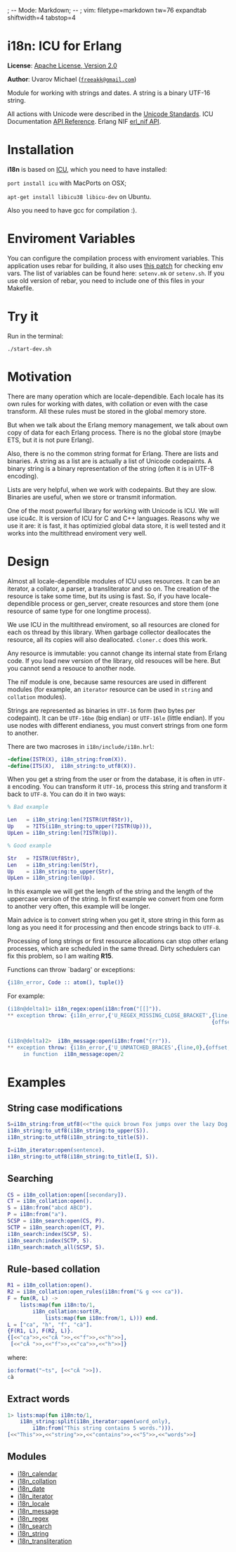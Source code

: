 ; -- Mode: Markdown; -- ; vim: filetype=markdown tw=76 expandtab shiftwidth=4 tabstop=4


i18n: ICU for Erlang
====================

__License__: [Apache License, Version 2.0](http://www.apache.org/licenses/LICENSE-2.0.html)

__Author__: Uvarov Michael ([`freeakk@gmail.com`](mailto:freeakk@gmail.com))


Module for working with strings and dates.
A string is a binary UTF-16 string.


All actions with Unicode were described in the [Unicode Standards](http://www.unicode.org/reports/).
ICU Documentation [API Reference](http://icu-project.org/apiref/icu4c/).
Erlang NIF [erl_nif API](http://www.erlang.org/doc/man/erl_nif.html).




Installation
============

__i18n__ is based on [ICU](http://icu-project.org/), which you need to have
installed:

`port install icu` with MacPorts on OSX;

`apt-get install libicu38 libicu-dev` on Ubuntu.

Also you need to have gcc for compilation :).



Enviroment Variables
====================

You can configure the compilation process with enviroment variables.
This application uses rebar for building, it also uses 
[this patch](https://github.com/basho/rebar/pull/129) for checking env vars.
The list of variables can be found here: `setenv.mk` or `setenv.sh`. 
If you use old version of rebar, you need to include one of this files in your
Makefile.



Try it
======

Run in the terminal:

```
./start-dev.sh
```




Motivation
==========

There are many operation which are locale-dependible. Each locale has its
own rules for working with dates, with collation or even with the case
transform. All these rules must be stored in the global memory store.

But when we talk about the Erlang memory management, we talk about own
copy of data for each Erlang process. There is no the global store (maybe
ETS, but it is not pure Erlang).

Also, there is no the common string format for Erlang. There are lists and
binaries. A string as a list are is actually a list of Unicode codepaints. 
A binary string is a binary representation of the string (often it is in
UTF-8 encoding).

Lists are very helpful, when we work with codepaints. But they are slow.
Binaries are useful, when we store or transmit information.

One of the most powerful library for working with Unicode is ICU. We will
use icu4c. It is version of ICU for C and C++ languages. Reasons why we use
it are: it is fast, it has optimizied global data store, it is well tested
and it works into the multithread enviroment very well.



Design
======


Almost all locale-dependible modules of ICU uses resources. It can be an
iterator, a collator, a parser, a transliterator and so on. The creation of
the resource is take some time, but its using is fast. So, if you have
locale-dependible process or gen\_server, create resources and store them
(one resource of same type for one longtime process).

We use ICU in the multithread enviroment, so all resources are cloned for
each os thread by this library. When garbage collector deallocates the
resource, all its copies will also deallocated. `cloner.c` does this work.

Any resource is immutable: you cannot change its internal state from Erlang
code. If you load new version of the library, old resouces will be here. But
you cannot send a resouce to another node. 

The nif module is one, because same resources are used in different modules
(for example, an `iterator` resource can be used in `string` and `collation` modules).

Strings are represented as binaries in `UTF-16` form (two bytes per
codepaint). It can be `UTF-16be` (big endian) or `UTF-16le` (little endian). If you use nodes with different endianess, you must convert strings from one form to another.

There are two macroses in `i18n/include/i18n.hrl`:

```erlang
-define(ISTR(X), i18n_string:from(X)).
-define(ITS(X),  i18n_string:to_utf8(X)).
```

When you get a string from the user or from the database, it is often in
`UTF-8` encoding. You can transform it `UTF-16`, process this string and
transform it back to `UTF-8`. You can do it in two ways:

```erlang
% Bad example

Len   = i18n_string:len(?ISTR(Utf8Str)),
Up    = ?ITS(i18n_string:to_upper(?ISTR(Up))),
UpLen = i18n_string:len(?ISTR(Up)).
```

```erlang
% Good example

Str   = ?ISTR(Utf8Str),
Len   = i18n_string:len(Str),
Up    = i18n_string:to_upper(Str),
UpLen = i18n_string:len(Up).
```

In this example we will get the length of the string and the length of the
uppercase version of the string. In first example we convert from one form
to another very often, this example will be longer. 

Main advice is to convert string when you get it, store string in this form
as long as you need it for processing and then encode strings back to `UTF-8`.

Processing of long strings or first resource allocations can stop other 
erlang processes, which are scheduled in the same thread. Dirty schedulers 
can fix this problem, so I am waiting __R15__.

Functions can throw `badarg' or exceptions:

```erlang
{i18n_error, Code :: atom(), tuple()}
```

For example:

```erlang
(i18n@delta)1> i18n_regex:open(i18n:from("[[]")).
** exception throw: {i18n_error,{'U_REGEX_MISSING_CLOSE_BRACKET',{line,1},
                                                                 {offset,3}}}


(i18n@delta)2>  i18n_message:open(i18n:from("{rr")).
** exception throw: {i18n_error,{'U_UNMATCHED_BRACES',{line,0},{offset,3}}}
     in function  i18n_message:open/2
```



Examples
========

String case modifications
-------------------------

```erlang
S=i18n_string:from_utf8(<<"the quick brown Fox jumps over the lazy Dog.">>).
i18n_string:to_utf8(i18n_string:to_upper(S)).                               
i18n_string:to_utf8(i18n_string:to_title(S)).                               

I=i18n_iterator:open(sentence).                                       
i18n_string:to_utf8(i18n_string:to_title(I, S)).                            
```


Searching
---------

```erlang
CS = i18n_collation:open([secondary]). 
CT = i18n_collation:open(). 
S = i18n:from("abcd ABCD"). 
P = i18n:from("a"). 
SCSP = i18n_search:open(CS, P). 
SCTP = i18n_search:open(CT, P). 
i18n_search:index(SCSP, S).
i18n_search:index(SCTP, S).           
i18n_search:match_all(SCSP, S).           
```

Rule-based collation
--------------------

```erlang
R1 = i18n_collation:open().
R2 = i18n_collation:open_rules(i18n:from("& g <<< ca")). 
F = fun(R, L) -> 
    lists:map(fun i18n:to/1, 
        i18n_collation:sort(R,
            lists:map(fun i18n:from/1, L))) end.
L = ["ca", "h", "f", "cà"].
{F(R1, L), F(R2, L)}.
{[<<"ca">>,<<"cÃ ">>,<<"f">>,<<"h">>],
 [<<"cÃ ">>,<<"f">>,<<"ca">>,<<"h">>]}
```

where:

```erlang
io:format("~ts", [<<"cÃ ">>]).
cà
```







Extract words
-------------

```erlang
1> lists:map(fun i18n:to/1,
    i18n_string:split(i18n_iterator:open(word_only), 
        i18n:from("This string contains 5 words."))).
[<<"This">>,<<"string">>,<<"contains">>,<<"5">>,<<"words">>]
```


Modules
-------

* [i18n_calendar](https://github.com/freeakk/i18n/blob/master/doc/i18n_calendar.md)
* [i18n_collation](https://github.com/freeakk/i18n/blob/master/doc/i18n_collation.md)
* [i18n_date](https://github.com/freeakk/i18n/blob/master/doc/i18n_date.md)
* [i18n_iterator](https://github.com/freeakk/i18n/blob/master/doc/i18n_iterator.md)
* [i18n_locale](https://github.com/freeakk/i18n/blob/master/doc/i18n_locale.md)
* [i18n_message](https://github.com/freeakk/i18n/blob/master/doc/i18n_message.md)
* [i18n_regex](https://github.com/freeakk/i18n/blob/master/doc/i18n_regex.md)
* [i18n_search](https://github.com/freeakk/i18n/blob/master/doc/i18n_search.md)
* [i18n_string](https://github.com/freeakk/i18n/blob/master/doc/i18n_string.md)
* [i18n_transliteration](https://github.com/freeakk/i18n/blob/master/doc/i18n_transliteration.md)
